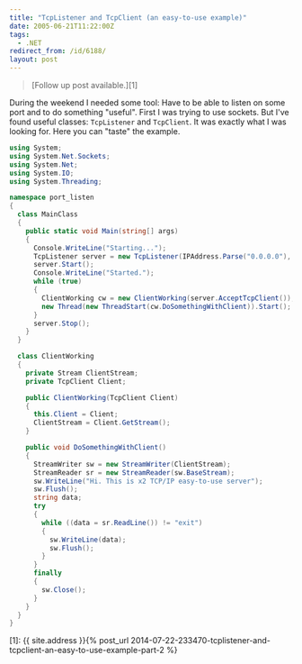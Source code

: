 ```yaml
---
title: "TcpListener and TcpClient (an easy-to-use example)"
date: 2005-06-21T11:22:00Z
tags:
  - .NET
redirect_from: /id/6188/
layout: post
---
```

> [Follow up post available.][1]

During the weekend I needed some tool: Have to be able to listen on some port and to do something "useful". First I was trying to use sockets. But I've found useful classes: `TcpListener` and `TcpClient`. It was exactly what I was looking for. Here you can "taste" the example.

```csharp
using System;
using System.Net.Sockets;
using System.Net;
using System.IO;
using System.Threading;

namespace port_listen
{
  class MainClass
  {
    public static void Main(string[] args)
    {
      Console.WriteLine("Starting...");
      TcpListener server = new TcpListener(IPAddress.Parse("0.0.0.0"), 66);
      server.Start();
      Console.WriteLine("Started.");
      while (true)
      {
        ClientWorking cw = new ClientWorking(server.AcceptTcpClient());
        new Thread(new ThreadStart(cw.DoSomethingWithClient)).Start();
      }
      server.Stop();
    }
  }

  class ClientWorking
  {
    private Stream ClientStream;
    private TcpClient Client;

    public ClientWorking(TcpClient Client)
    {
      this.Client = Client;
      ClientStream = Client.GetStream();
    }

    public void DoSomethingWithClient()
    {
      StreamWriter sw = new StreamWriter(ClientStream);
      StreamReader sr = new StreamReader(sw.BaseStream);
      sw.WriteLine("Hi. This is x2 TCP/IP easy-to-use server");
      sw.Flush();
      string data;
      try
      {
        while ((data = sr.ReadLine()) != "exit")
        {
          sw.WriteLine(data);
          sw.Flush();
        }
      }
      finally
      {
        sw.Close();
      }
    }
  }
}
```

[1]: {{ site.address }}{% post_url 2014-07-22-233470-tcplistener-and-tcpclient-an-easy-to-use-example-part-2 %}
